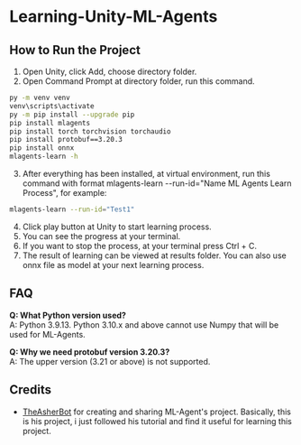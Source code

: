 # Learning-Unity-ML-Agents

## How to Run the Project
1. Open Unity, click Add, choose directory folder.
2. Open Command Prompt at directory folder, run this command.

```bash
py -m venv venv
venv\scripts\activate
py -m pip install --upgrade pip
pip install mlagents
pip install torch torchvision torchaudio
pip install protobuf==3.20.3
pip install onnx
mlagents-learn -h
```

3. After everything has been installed, at virtual environment, run this command with format mlagents-learn --run-id="Name ML Agents Learn Process", for example:

```bash
mlagents-learn --run-id="Test1"
```

4. Click play button at Unity to start learning process.
5. You can see the progress at your  terminal.
6. If you want to stop the process, at your terminal press Ctrl + C.
7. The result of learning can be viewed at results folder. You can also use onnx file as model at your next learning process.

## FAQ
**Q: What Python version used?**\
A: Python 3.9.13. Python 3.10.x and above cannot use Numpy that will be used for ML-Agents.

**Q: Why we need protobuf version 3.20.3?**\
A:  The upper version (3.21 or above) is not supported.


## Credits

- [TheAsherBot](https://github.com/TheAsherBot) for creating and sharing ML-Agent's project. Basically, this is his project, i just followed his tutorial and find it useful for learning this project.
